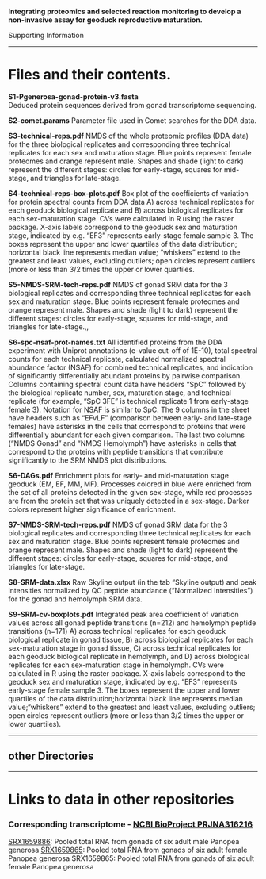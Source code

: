 **Integrating proteomics and selected reaction monitoring to develop a non-invasive assay for geoduck reproductive maturation.**



Supporting Information

---


# Files and their contents.


**S1-Pgenerosa-gonad-protein-v3.fasta**  
Deduced protein sequences derived from gonad transcriptome sequencing.


**S2-comet.params** 
Parameter file used in Comet searches for the DDA data.


**S3-technical-reps.pdf**
NMDS of  the whole proteomic profiles (DDA data) for the three biological replicates and corresponding three technical replicates for each sex and maturation stage. Blue points represent female proteomes and orange represent male. Shapes and shade (light to dark) represent the different stages: circles for early-stage, squares for mid-stage, and triangles for late-stage.


**S4-technical-reps-box-plots.pdf**
Box plot of the coefficients of variation for protein spectral counts from DDA data A) across technical replicates for each geoduck biological replicate and B) across biological replicates for each sex-maturation stage. CVs were calculated in R using the raster package. X-axis labels correspond to the geoduck sex and maturation stage, indicated by e.g. “EF3” represents early-stage female sample 3. The boxes represent the upper and lower quartiles of the data distribution; horizontal black line represents median value; “whiskers” extend to the greatest and least values, excluding outliers; open circles represent outliers (more or less than 3/2 times the upper or lower quartiles.


**S5-NMDS-SRM-tech-reps.pdf**
NMDS of gonad SRM data for the 3 biological replicates and corresponding three technical replicates for each sex and maturation stage. Blue points represent female proteomes and orange represent male. Shapes and shade (light to dark) represent the different stages: circles for early-stage, squares for mid-stage, and triangles for late-stage.,,


**S6-spc-nsaf-prot-names.txt**
All identified proteins from the DDA experiment with Uniprot annotations (e-value cut-off of 1E-10), total spectral counts for each technical replicate, calculated normalized spectral abundance factor (NSAF) for combined technical replicates, and indication of significantly differentially abundant proteins by pairwise comparison. Columns containing spectral count data have headers “SpC” followed by the biological replicate number, sex, maturation stage, and technical replicate (for example, “SpC 3FE” is technical replicate 1 from early-stage female 3). Notation for NSAF is similar to SpC. The 9 columns in the sheet have headers such as “EFvLF” (comparison between early- and late-stage females) have asterisks in the cells that correspond to proteins that were differentially abundant for each given comparison. The last two columns (“NMDS Gonad” and “NMDS Hemolymph”) have asterisks in cells that correspond to the proteins with peptide transitions that contribute significantly to the SRM NMDS plot distributions.


**S6-DAGs.pdf**
Enrichment plots for early- and mid-maturation stage geoduck (EM, EF, MM, MF). Processes colored in blue were enriched from the set of all proteins detected in the given sex-stage, while red processes are from the protein set that was uniquely detected in a sex-stage. Darker colors represent higher significance of enrichment.


**S7-NMDS-SRM-tech-reps.pdf**
NMDS of gonad SRM data for the 3 biological replicates and corresponding three technical replicates for each sex and maturation stage. Blue points represent female proteomes and orange represent male. Shapes and shade (light to dark) represent the different stages: circles for early-stage, squares for mid-stage, and triangles for late-stage.


**S8-SRM-data.xlsx**
Raw Skyline output (in the tab “Skyline output) and peak intensities normalized by QC peptide abundance (“Normalized Intensities”) for the gonad and hemolymph SRM data. 


**S9-SRM-cv-boxplots.pdf**
Integrated peak area coefficient of variation values across all gonad peptide transitions (n=212) and hemolymph peptide transitions (n=171) A) across technical replicates for each geoduck biological replicate in gonad tissue, B) across biological replicates for each sex-maturation stage in gonad tissue, C) across technical replicates for each geoduck biological replicate in hemolymph, and D) across biological replicates for each sex-maturation stage in hemolymph. CVs were calculated in R using the raster package. X-axis labels correspond to the geoduck sex and maturation stage, indicated by e.g. “EF3” represents early-stage female sample 3. The boxes represent the upper and lower quartiles of the data distribution;horizontal black line represents median value;“whiskers” extend to the greatest and least values, excluding outliers; open circles represent outliers (more or less than 3/2 times the upper or lower quartiles).


---

## other Directories




---
# Links to data in other repositories

### Corresponding transcriptome - [NCBI BioProject PRJNA316216](PRJNA316216) 
[SRX1659886](https://www.ncbi.nlm.nih.gov/sra/SRX1659886[accn]): Pooled total RNA from gonads of six adult male Panopea generosa [SRX1659865](https://www.ncbi.nlm.nih.gov/sra/SRX1659865[accn]): Pooled total RNA from gonads of six adult female Panopea generosa
SRX1659865: Pooled total RNA from gonads of six adult female Panopea generosa
    
